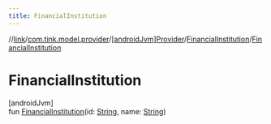 ```yaml
---
title: FinancialInstitution
---
```

//[link](../../../../index.html)/[com.tink.model.provider](../../index.html)/[[androidJvm]Provider](../index.html)/[FinancialInstitution](index.html)/[FinancialInstitution](-financial-institution.html)



# FinancialInstitution



[androidJvm]\
fun [FinancialInstitution](-financial-institution.html)(id: [String](https://kotlinlang.org/api/latest/jvm/stdlib/kotlin/-string/index.html), name: [String](https://kotlinlang.org/api/latest/jvm/stdlib/kotlin/-string/index.html))




